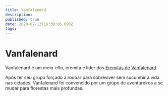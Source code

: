 ```yaml
---
title: Vanfalenard
description: 
published: true
date: 2020-07-13T16:39:05.690Z
tags: 
---
```


# Vanfalenard
Vanfalenard é um meio-elfo, eremita e líder dos [Eremitas de Vanfalenard](/faccoes/faccoes-independentes/eremitas-de-vanfalenard).

Após ter seu grupo forçado a roubar para sobreviver sem sucumbir à vida nas cidades, Vanfalenard foi convencido por um grupo de aventureiros a se mudar para florestas mais profundas.